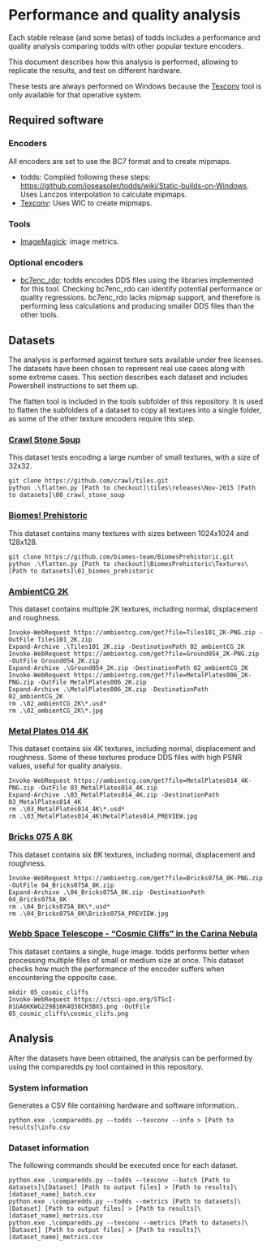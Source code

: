 # Performance and quality analysis

Each stable release (and some betas) of todds includes a performance and quality analysis comparing todds with other popular texture encoders.

This document describes how this analysis is performed, allowing to replicate the results, and test on different hardware.

These tests are always performed on Windows because the [Texconv](https://github.com/Microsoft/DirectXTex/wiki/Texconv) tool is only available for that operative system.

## Required software

### Encoders

All encoders are set to use the BC7 format and to create mipmaps.

* todds: Compiled following these steps: https://github.com/joseasoler/todds/wiki/Static-builds-on-Windows. Uses Lanczos interpolation to calculate mipmaps.
* [Texconv](https://github.com/Microsoft/DirectXTex/wiki/Texconv): Uses WIC to create mipmaps.

### Tools

* [ImageMagick](https://imagemagick.org/index.php): image metrics.

### Optional encoders

* [bc7enc_rdo](https://github.com/richgel999/bc7enc_rdo): todds encodes DDS files using the libraries implemented for this tool. Checking bc7enc_rdo can identify potential performance or quality regressions. bc7enc_rdo lacks mipmap support, and therefore is performing less calculations and producing smaller DDS files than the other tools.

## Datasets

The analysis is performed against texture sets available under free licenses. The datasets have been chosen to represent real use cases along with some extreme cases. This section describes each dataset and includes Powershell instructions to set them up.

The flatten tool is included in the tools subfolder of this repository. It is used to flatten the subfolders of a dataset to copy all textures into a single folder, as some of the other texture encoders require this step.

### [Crawl Stone Soup](https://github.com/crawl/tiles)

This dataset tests encoding a large number of small textures, with a size of 32x32.

```
git clone https://github.com/crawl/tiles.git
python .\flatten.py [Path to checkout]\tiles\releases\Nov-2015 [Path to datasets]\00_crawl_stone_soup
```

### [Biomes! Prehistoric](https://steamcommunity.com/sharedfiles/filedetails/?id=2860715703)

This dataset contains many textures with sizes between 1024x1024 and 128x128.

```
git clone https://github.com/biomes-team/BiomesPrehistoric.git
python .\flatten.py [Path to checkout]\BiomesPrehistoric\Textures\ [Path to datasets]\01_biomes_prehistoric
```

### [AmbientCG 2K](https://ambientcg.com/view?id=Tiles101)

This dataset contains multiple 2K textures, including normal, displacement and roughness.

```
Invoke-WebRequest https://ambientcg.com/get?file=Tiles101_2K-PNG.zip -OutFile Tiles101_2K.zip
Expand-Archive .\Tiles101_2K.zip -DestinationPath 02_ambientCG_2K
Invoke-WebRequest https://ambientcg.com/get?file=Ground054_2K-PNG.zip -OutFile Ground054_2K.zip
Expand-Archive .\Ground054_2K.zip -DestinationPath 02_ambientCG_2K
Invoke-WebRequest https://ambientcg.com/get?file=MetalPlates006_2K-PNG.zip -OutFile MetalPlates006_2K.zip
Expand-Archive .\MetalPlates006_2K.zip -DestinationPath 02_ambientCG_2K
rm .\02_ambientCG_2K\*.usd*
rm .\02_ambientCG_2K\*.jpg
```

### [Metal Plates 014 4K](https://ambientcg.com/view?id=MetalPlates014)

This dataset contains six 4K textures, including normal, displacement and roughness. Some of these textures produce DDS files with high PSNR values, useful for quality analysis.

```
Invoke-WebRequest https://ambientcg.com/get?file=MetalPlates014_4K-PNG.zip -OutFile 03_MetalPlates014_4K.zip
Expand-Archive .\03_MetalPlates014_4K.zip -DestinationPath 03_MetalPlates014_4K
rm .\03_MetalPlates014_4K\*.usd*
rm .\03_MetalPlates014_4K\MetalPlates014_PREVIEW.jpg
```

### [Bricks 075 A 8K](https://ambientcg.com/view?id=Bricks075A)

This dataset contains six 8K textures, including normal, displacement and roughness.

```
Invoke-WebRequest https://ambientcg.com/get?file=Bricks075A_8K-PNG.zip -OutFile 04_Bricks075A_8K.zip
Expand-Archive .\04_Bricks075A_8K.zip -DestinationPath 04_Bricks075A_8K
rm .\04_Bricks075A_8K\*.usd*
rm .\04_Bricks075A_8K\Bricks075A_PREVIEW.jpg
```

### [Webb Space Telescope - “Cosmic Cliffs” in the Carina Nebula](https://webbtelescope.org/contents/media/images/2022/031/01G77PKB8NKR7S8Z6HBXMYATGJ)

This dataset contains a single, huge image. todds performs better when processing multiple files of small or medium size at once. This dataset checks how much the performance of the encoder suffers when encountering the opposite case.

```
mkdir 05_cosmic_cliffs
Invoke-WebRequest https://stsci-opo.org/STScI-01GA6KKWG229B16K4Q38CH3BXS.png -OutFile 05_cosmic_cliffs\cosmic_clifs.png
```

## Analysis

After the datasets have been obtained, the analysis can be performed by using the comparedds.py tool contained in this repository.

### System information

Generates a CSV file containing hardware and software information..

```
python.exe .\comparedds.py --todds --texconv --info > [Path to results]\info.csv
```

### Dataset information

The following commands should be executed once for each dataset.

```
python.exe .\comparedds.py --todds --texconv --batch [Path to datasets]\[Dataset] [Path to output files] > [Path to results]\[dataset_name]_batch.csv
python.exe .\comparedds.py --todds --metrics [Path to datasets]\[Dataset] [Path to output files] > [Path to results]\[dataset_name]_metrics.csv
python.exe .\comparedds.py --texconv --metrics [Path to datasets]\[Dataset] [Path to output files] > [Path to results]\[dataset_name]_metrics.csv
```
